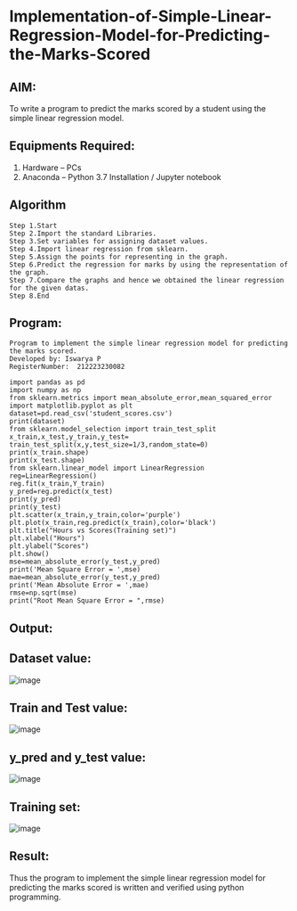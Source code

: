 # Implementation-of-Simple-Linear-Regression-Model-for-Predicting-the-Marks-Scored


## AIM:
To write a program to predict the marks scored by a student using the simple linear regression model.

## Equipments Required:
1. Hardware – PCs
2. Anaconda – Python 3.7 Installation / Jupyter notebook

## Algorithm
```
Step 1.Start
Step 2.Import the standard Libraries.
Step 3.Set variables for assigning dataset values.
Step 4.Import linear regression from sklearn.
Step 5.Assign the points for representing in the graph.
Step 6.Predict the regression for marks by using the representation of the graph.
Step 7.Compare the graphs and hence we obtained the linear regression for the given datas.
Step 8.End
```


## Program:
```
Program to implement the simple linear regression model for predicting the marks scored.
Developed by: Iswarya P
RegisterNumber:  212223230082

```
```
import pandas as pd
import numpy as np
from sklearn.metrics import mean_absolute_error,mean_squared_error
import matplotlib.pyplot as plt
dataset=pd.read_csv('student_scores.csv')
print(dataset)
from sklearn.model_selection import train_test_split
x_train,x_test,y_train,y_test= train_test_split(x,y,test_size=1/3,random_state=0)
print(x_train.shape)
print(x_test.shape)
from sklearn.linear_model import LinearRegression
reg=LinearRegression()
reg.fit(x_train,Y_train)
y_pred=reg.predict(x_test)
print(y_pred)
print(y_test)
plt.scatter(x_train,y_train,color='purple')
plt.plot(x_train,reg.predict(x_train),color='black')
plt.title("Hours vs Scores(Training set)")
plt.xlabel("Hours")
plt.ylabel("Scores")
plt.show()
mse=mean_absolute_error(y_test,y_pred)
print('Mean Square Error = ',mse)
mae=mean_absolute_error(y_test,y_pred)
print('Mean Absolute Error = ',mae)
rmse=np.sqrt(mse)
print("Root Mean Square Error = ",rmse)

```

## Output:
## Dataset value:
![image](https://github.com/user-attachments/assets/b795bc34-7754-4e8e-8e00-cae769970934)

## Train and Test value:
![image](https://github.com/user-attachments/assets/f44a539e-7824-467f-a1bb-860eeb49cb1a)

## y_pred and y_test value:
![image](https://github.com/user-attachments/assets/41501479-1f65-4c6b-9224-2ba6d7bc127e)

## Training  set:
![image](https://github.com/user-attachments/assets/a972c7fd-ca5d-4fbd-b5c9-499d9a4bfa1e)


## Result:
Thus the program to implement the simple linear regression model for predicting the marks scored is written and verified using python programming.
